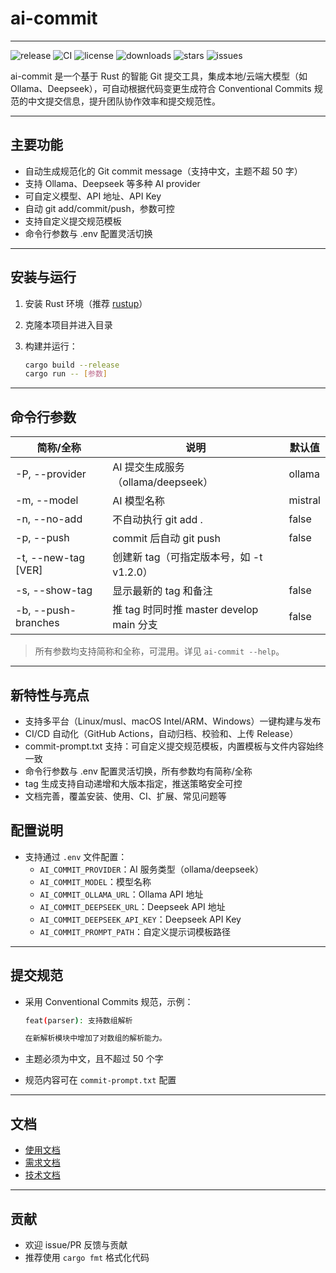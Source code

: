 
# ai-commit

---
<!-- 徽章区 -->
<p align="left">
  <img src="https://img.shields.io/github/v/release/costa92/ai-commit?style=flat-square" alt="release"/>
  <img src="https://img.shields.io/github/actions/workflow/status/costa92/ai-commit/release.yml?branch=main&style=flat-square" alt="CI"/>
  <img src="https://img.shields.io/github/license/costa92/ai-commit?style=flat-square" alt="license"/>
  <img src="https://img.shields.io/github/downloads/costa92/ai-commit/total?style=flat-square" alt="downloads"/>
  <img src="https://img.shields.io/github/stars/costa92/ai-commit?style=flat-square" alt="stars"/>
  <img src="https://img.shields.io/github/issues/costa92/ai-commit?style=flat-square" alt="issues"/>
</p>

ai-commit 是一个基于 Rust 的智能 Git 提交工具，集成本地/云端大模型（如 Ollama、Deepseek），可自动根据代码变更生成符合 Conventional Commits 规范的中文提交信息，提升团队协作效率和提交规范性。

---

## 主要功能

- 自动生成规范化的 Git commit message（支持中文，主题不超 50 字）
- 支持 Ollama、Deepseek 等多种 AI provider
- 可自定义模型、API 地址、API Key
- 自动 git add/commit/push，参数可控
- 支持自定义提交规范模板
- 命令行参数与 .env 配置灵活切换

---

## 安装与运行

1. 安装 Rust 环境（推荐 [rustup](https://rustup.rs/)）
2. 克隆本项目并进入目录
3. 构建并运行：
  
   ```bash
   cargo build --release
   cargo run -- [参数]
   ```

---

## 命令行参数

| 简称/全称           | 说明                                         | 默认值      |
|---------------------|----------------------------------------------|-------------|
| -P, --provider      | AI 提交生成服务（ollama/deepseek）           | ollama      |
| -m, --model         | AI 模型名称                                  | mistral     |
| -n, --no-add        | 不自动执行 git add .                         | false       |
| -p, --push          | commit 后自动 git push                       | false       |
| -t, --new-tag [VER] | 创建新 tag（可指定版本号，如 -t v1.2.0）     |             |
| -s, --show-tag      | 显示最新的 tag 和备注                        | false       |
| -b, --push-branches | 推 tag 时同时推 master develop main 分支     | false       |

> 所有参数均支持简称和全称，可混用。详见 `ai-commit --help`。

---

## 新特性与亮点

- 支持多平台（Linux/musl、macOS Intel/ARM、Windows）一键构建与发布
- CI/CD 自动化（GitHub Actions，自动归档、校验和、上传 Release）
- commit-prompt.txt 支持：可自定义提交规范模板，内置模板与文件内容始终一致
- 命令行参数与 .env 配置灵活切换，所有参数均有简称/全称
- tag 生成支持自动递增和大版本指定，推送策略安全可控
- 文档完善，覆盖安装、使用、CI、扩展、常见问题等



## 配置说明

- 支持通过 `.env` 文件配置：
  - `AI_COMMIT_PROVIDER`：AI 服务类型（ollama/deepseek）
  - `AI_COMMIT_MODEL`：模型名称
  - `AI_COMMIT_OLLAMA_URL`：Ollama API 地址
  - `AI_COMMIT_DEEPSEEK_URL`：Deepseek API 地址
  - `AI_COMMIT_DEEPSEEK_API_KEY`：Deepseek API Key
  - `AI_COMMIT_PROMPT_PATH`：自定义提示词模板路径

---

## 提交规范

- 采用 Conventional Commits 规范，示例：
  
  ```bash
  feat(parser): 支持数组解析
  
  在新解析模块中增加了对数组的解析能力。
  ```

- 主题必须为中文，且不超过 50 个字
- 规范内容可在 `commit-prompt.txt` 配置

---

## 文档

- [使用文档](docs/安装与使用.md)
- [需求文档](docs/需求文档.md)
- [技术文档](docs/技术文档.md)

---

## 贡献

- 欢迎 issue/PR 反馈与贡献
- 推荐使用 `cargo fmt` 格式化代码
